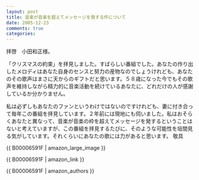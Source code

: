 ```yaml
---
layout: post
title: 音楽が音楽を超えてメッセージを発する件について
date: 2005-12-23
comments: true
categories:
---
```



拝啓　小田和正様。

「クリスマスの約束」を拝見しました。すばらしい番組でした。あなたの作り出したメロディはあなた自身のセンスと努力の産物なのでしょうけれども、あなたのその歌声はまさに天からのギフトだと思います。５８歳になった今でもその歌声を維持しながら精力的に音楽活動を続けているあなたに、どれだけの人が感謝しているか分かりません。

私は必ずしもあなたのファンというわけではないのですけれども、妻に付き合って毎年この番組を拝見しています。２年前には現地にも伺いました。私はおそらくあなたと異なって、音楽が音楽の枠を超えてメッセージを発するということはないと考えていますが、この番組を拝見するたびに、そのような可能性を垣間見る気がしています。それくらいにあなたの歌には力があると思います。
敬具

{{ B00006591F | amazon_large_image }}

{{ B00006591F | amazon_link }}

{{ B00006591F | amazon_authors }}